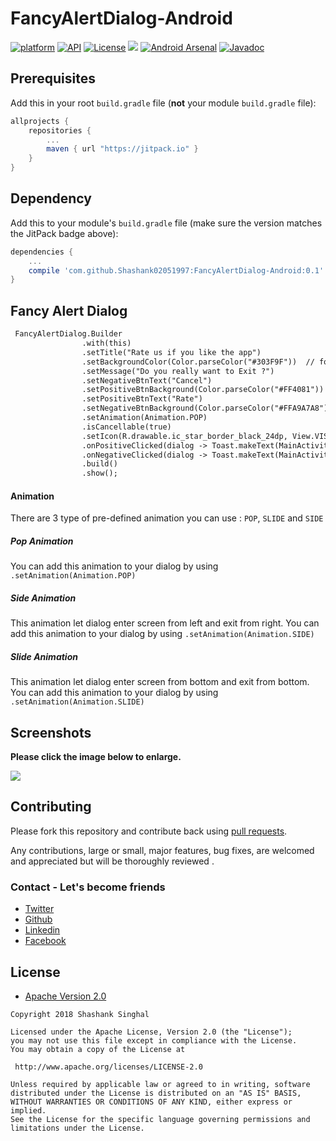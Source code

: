 # FancyAlertDialog-Android
[![platform](https://img.shields.io/badge/platform-Android-yellow.svg)](https://www.android.com)
[![API](https://img.shields.io/badge/API-15%2B-brightgreen.svg?style=plastic)](https://android-arsenal.com/api?level=15)
[![License](https://img.shields.io/badge/license-Apache%202-4EB1BA.svg?style=flat-square)](https://www.apache.org/licenses/LICENSE-2.0.html)
[![](https://jitpack.io/v/Shashank02051997/FancyAlertDialog-Android.svg)](https://jitpack.io/#Shashank02051997/FancyAlertDialog-Android)
[![Android Arsenal]( https://img.shields.io/badge/Android%20Arsenal-FancyAlertDialog-green.svg?style=flat )]( https://android-arsenal.com/details/1/6626 ) [![Javadoc](https://img.shields.io/badge/javadoc-SNAPSHOT-green.svg)](https://jitpack.io/com/github/Shashank02051997/FancyAlertDialog-Android/master-SNAPSHOT/javadoc/index.html)
## Prerequisites

Add this in your root `build.gradle` file (**not** your module `build.gradle` file):

```gradle
allprojects {
	repositories {
		...
		maven { url "https://jitpack.io" }
	}
}
```

## Dependency

Add this to your module's `build.gradle` file (make sure the version matches the JitPack badge above):

```gradle
dependencies {
	...
	compile 'com.github.Shashank02051997:FancyAlertDialog-Android:0.1'
}
```
<h2> Fancy Alert Dialog</h2>

```diff
 FancyAlertDialog.Builder
                .with(this)
                .setTitle("Rate us if you like the app")
                .setBackgroundColor(Color.parseColor("#303F9F"))  // for @ColorRes use setBackgroundColorRes(R.color.colorvalue)
                .setMessage("Do you really want to Exit ?")
                .setNegativeBtnText("Cancel")
                .setPositiveBtnBackground(Color.parseColor("#FF4081"))  // for @ColorRes use setPositiveBtnBackgroundRes(R.color.colorvalue)
                .setPositiveBtnText("Rate")
                .setNegativeBtnBackground(Color.parseColor("#FFA9A7A8"))  // for @ColorRes use setNegativeBtnBackgroundRes(R.color.colorvalue)
                .setAnimation(Animation.POP)
                .isCancellable(true)
                .setIcon(R.drawable.ic_star_border_black_24dp, View.VISIBLE)
                .onPositiveClicked(dialog -> Toast.makeText(MainActivity.this, "Rate", Toast.LENGTH_SHORT).show())
                .onNegativeClicked(dialog -> Toast.makeText(MainActivity.this, "Cancel", Toast.LENGTH_SHORT).show())
                .build()
                .show();
```
#### Animation

There are 3 type of pre-defined animation you can use : `POP`, `SLIDE` and `SIDE`

##### Pop Animation

You can add this animation to your dialog by using `.setAnimation(Animation.POP)`

##### Side Animation

This animation let dialog enter screen from left and exit from right. You can add this animation to your dialog by using `.setAnimation(Animation.SIDE)`

##### Slide Animation

This animation let dialog enter screen from bottom and exit from bottom. You can add this animation to your dialog by using `.setAnimation(Animation.SLIDE)`

## Screenshots

**Please click the image below to enlarge.**


<img src="https://github.com/Shashank02051997/FancyAlertDialog-Android/blob/master/fancydialogimg.png">


## Contributing

Please fork this repository and contribute back using
[pull requests](https://github.com/Shashank02051997/FancyAlertDialog-Android/pulls).

Any contributions, large or small, major features, bug fixes, are welcomed and appreciated
but will be thoroughly reviewed .

### Contact - Let's become friends
- [Twitter](https://twitter.com/shashank020597)
- [Github](https://github.com/Shashank02051997)
- [Linkedin](https://www.linkedin.com/in/shashank-singhal-a87729b5/)
- [Facebook](https://www.facebook.com/shashanksinghal02)

## License

* [Apache Version 2.0](http://www.apache.org/licenses/LICENSE-2.0.html)

```
Copyright 2018 Shashank Singhal

Licensed under the Apache License, Version 2.0 (the "License");
you may not use this file except in compliance with the License.
You may obtain a copy of the License at

 http://www.apache.org/licenses/LICENSE-2.0

Unless required by applicable law or agreed to in writing, software
distributed under the License is distributed on an "AS IS" BASIS,
WITHOUT WARRANTIES OR CONDITIONS OF ANY KIND, either express or implied.
See the License for the specific language governing permissions and
limitations under the License.
